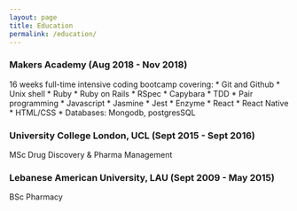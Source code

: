 ```yaml
---
layout: page
title: Education
permalink: /education/
---
```

<h3> Makers Academy (Aug 2018 - Nov 2018) </h3>
 16 weeks full-time intensive coding bootcamp covering:
  * Git and Github
  * Unix shell
  * Ruby
  * Ruby on Rails
  * RSpec
  * Capybara
  * TDD
  * Pair programming
  * Javascript
  * Jasmine
  * Jest
  * Enzyme
  * React
  * React Native
  * HTML/CSS
  * Databases: Mongodb, postgresSQL

<h3>University College London, UCL (Sept 2015 - Sept 2016)</h3>
MSc Drug Discovery & Pharma Management

<h3>Lebanese American University, LAU (Sept 2009 - May 2015)</h3>
BSc Pharmacy
